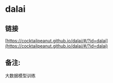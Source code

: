 # dalai
## 链接 
 [https://cocktailpeanut.github.io/dalai/#/?id=dalai](https://cocktailpeanut.github.io/dalai/#/?id=dalai) 
 ## 备注:
 
 大数据模型训练